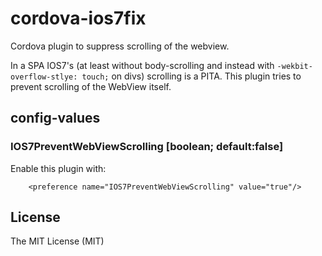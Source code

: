 # cordova-ios7fix

Cordova plugin to suppress scrolling of the webview.

In a SPA IOS7's (at least without body-scrolling and instead with `-wekbit-overflow-stlye: touch;` on divs) scrolling is a PITA. This plugin tries to prevent scrolling of the WebView itself.

## config-values

### IOS7PreventWebViewScrolling [boolean; default:false]
Enable this plugin with:

```
	<preference name="IOS7PreventWebViewScrolling" value="true"/>
```

## License
The MIT License (MIT)